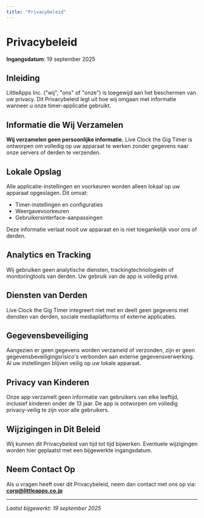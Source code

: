 ```yaml
---
title: "Privacybeleid"
---
```


# Privacybeleid

**Ingangsdatum**: 19 september 2025

## Inleiding

LittleApps Inc. ("wij", "ons" of "onze") is toegewijd aan het beschermen van uw privacy. Dit Privacybeleid legt uit hoe wij omgaan met informatie wanneer u onze timer-applicatie gebruikt.

## Informatie die Wij Verzamelen

**Wij verzamelen geen persoonlijke informatie.** Live Clock the Gig Timer is ontworpen om volledig op uw apparaat te werken zonder gegevens naar onze servers of derden te verzenden.

## Lokale Opslag

Alle applicatie-instellingen en voorkeuren worden alleen lokaal op uw apparaat opgeslagen. Dit omvat:
- Timer-instellingen en configuraties
- Weergavevoorkeuren
- Gebruikersinterface-aanpassingen

Deze informatie verlaat nooit uw apparaat en is niet toegankelijk voor ons of derden.

## Analytics en Tracking

Wij gebruiken geen analytische diensten, trackingtechnologieën of monitoringtools van derden. Uw gebruik van de app is volledig privé.

## Diensten van Derden

Live Clock the Gig Timer integreert niet met en deelt geen gegevens met diensten van derden, sociale mediaplatforms of externe applicaties.

## Gegevensbeveiliging

Aangezien er geen gegevens worden verzameld of verzonden, zijn er geen gegevensbeveiligingsrisico's verbonden aan externe gegevensverwerking. Al uw instellingen blijven veilig op uw lokale apparaat.

## Privacy van Kinderen

Onze app verzamelt geen informatie van gebruikers van elke leeftijd, inclusief kinderen onder de 13 jaar. De app is ontworpen om volledig privacy-veilig te zijn voor alle gebruikers.

## Wijzigingen in Dit Beleid

Wij kunnen dit Privacybeleid van tijd tot tijd bijwerken. Eventuele wijzigingen worden hier geplaatst met een bijgewerkte ingangsdatum.

## Neem Contact Op

Als u vragen heeft over dit Privacybeleid, neem dan contact met ons op via:
**corp@littleapps.co.jp**

---

*Laatst bijgewerkt: 19 september 2025*